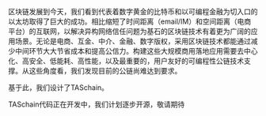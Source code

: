   区块链发展到今天，我们看到代表着数字黄金的比特币和以可编程金融为切入口的以太坊取得了巨大的成功。相比缩短了时间距离（email/IM）和空间距离（电商平台）的互联网，以解决异构网络信任问题为基石的区块链技术有着更为广阔的应用场景。无论是电商、互金、中介、金融、数字版权，采用区块链技术都能通过减少中间环节大大节省成本和提高公信力。构建这些大规模商用落地应用需要去中心化、高安全、低能耗、高性能，以及最重要的，用户友好的可编程性公链技术支撑。从这些角度看，我们发现目前的公链尚难达到要求。

  基于此，我们设计了TASchain。

  TASchain代码正在开发中，我们计划逐步开源，敬请期待

